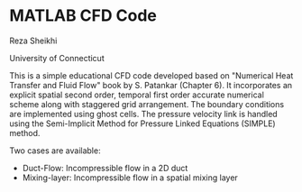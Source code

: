 # MATLAB CFD Code
Reza Sheikhi

University of Connecticut

This is a simple educational CFD code developed based on "Numerical Heat Transfer and Fluid Flow" book by S. Patankar (Chapter 6).
It incorporates an explicit spatial second order, temporal first order accurate numerical scheme along with staggered grid arrangement.
The boundary conditions are implemented using ghost cells. The pressure velocity link is handled using the Semi-Implicit Method for Pressure Linked Equations (SIMPLE) method.

Two cases are available:
* Duct-Flow: Incompressible flow in a 2D duct
* Mixing-layer: Incompressible flow in a spatial mixing layer
